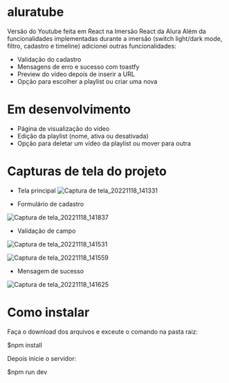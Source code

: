 # aluratube
Versão do Youtube feita em React na Imersão React da Alura
Além da funcionalidades implementadas durante a imersão (switch light/dark mode, filtro, cadastro e timeline) adicionei outras funcionalidades:

- Validação do cadastro
- Mensagens de erro e sucesso com toastfy
- Preview do vídeo depois de inserir a URL
- Opção para escolher a playlist ou criar uma nova

# Em desenvolvimento

  - Página de visualização do vídeo
  - Edição da playlist (nome, ativa ou desativada)
  - Opção para deletar um vídeo da playlist ou mover para outra
 
# Capturas de tela do projeto

- Tela principal
![Captura de tela_20221118_141331](https://user-images.githubusercontent.com/80285958/202763688-37a7c31f-657f-4ddc-925f-be9ef73a3c79.png)

- Formulário de cadastro

![Captura de tela_20221118_141837](https://user-images.githubusercontent.com/80285958/202763888-c1ef8ae5-6e56-4f33-8464-86acfc710f7c.png)

- Validação de campo

![Captura de tela_20221118_141531](https://user-images.githubusercontent.com/80285958/202764001-e94d60d7-e707-444d-90e9-7e7c58cef512.png)

![Captura de tela_20221118_141559](https://user-images.githubusercontent.com/80285958/202764021-c3e4fa94-c0ab-4be7-817e-67b05f428aa5.png)

- Mensagem de sucesso

![Captura de tela_20221118_141625](https://user-images.githubusercontent.com/80285958/202764114-a27c6ccc-767d-4511-947a-0e1ce35fbc3a.png)

# Como instalar

Faça o download dos arquivos e exceute o comando na pasta raiz:

  $npm install
  
 Depois inicie o servidor:
 
  $npm run dev
